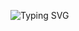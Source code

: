 ![Typing SVG](https://readme-typing-svg.demolab.com?lines=Greetings+mortal👽!;My+name+is+Lou...;+I'm+a+✨Backend+✨Frontend+developer;My+stack+includes:;Javascript+Python+Golang+Rust;+Let's+work+together!&center=true&width=500&height=60&duration=3000)



 







